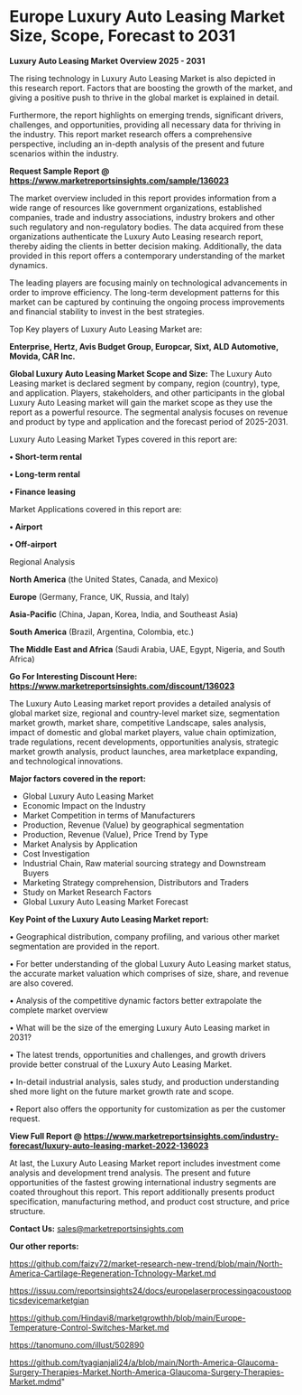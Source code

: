 # Europe Luxury Auto Leasing Market Size, Scope, Forecast to 2031

<Strong> Luxury Auto Leasing Market Overview 2025 - 2031</strong>

The rising technology in Luxury Auto Leasing Market is also depicted in this research report. Factors that are boosting the growth of the market, and giving a positive push to thrive in the global market is explained in detail.

Furthermore, the report highlights on emerging trends, significant drivers, challenges, and opportunities, providing all necessary data for thriving in the industry. This report market research offers a comprehensive perspective, including an in-depth analysis of the present and future scenarios within the industry.

<strong>Request Sample Report @ <a href=https://www.marketreportsinsights.com/sample/136023>https://www.marketreportsinsights.com/sample/136023</a></strong>

The market overview included in this report provides information from a wide range of resources like government organizations, established companies, trade and industry associations, industry brokers and other such regulatory and non-regulatory bodies. The data acquired from these organizations authenticate the Luxury Auto Leasing research report, thereby aiding the clients in better decision making. Additionally, the data provided in this report offers a contemporary understanding of the market dynamics.

The leading players are focusing mainly on technological advancements in order to improve efficiency. The long-term development patterns for this market can be captured by continuing the ongoing process improvements and financial stability to invest in the best strategies.

Top Key players of Luxury Auto Leasing Market are:

<strong>Enterprise, Hertz, Avis Budget Group, Europcar, Sixt, ALD Automotive, Movida, CAR Inc.</strong>

<strong><b>Global Luxury Auto Leasing Market Scope and Size:</b></strong>
The Luxury Auto Leasing market is declared segment by company, region (country), type, and application. Players, stakeholders, and other participants in the global Luxury Auto Leasing market will gain the market scope as they use the report as a powerful resource. The segmental analysis focuses on revenue and product by type and application and the forecast period of 2025-2031.

Luxury Auto Leasing Market Types covered in this report are:

<strong>• Short-term rental

• Long-term rental

• Finance leasing</strong>

Market Applications covered in this report are:

<strong>• Airport

• Off-airport</strong> 

Regional Analysis

<strong>North America</strong> (the United States, Canada, and Mexico)

<strong>Europe</strong> (Germany, France, UK, Russia, and Italy)

<strong>Asia-Pacific</strong> (China, Japan, Korea, India, and Southeast Asia)

<strong>South America</strong> (Brazil, Argentina, Colombia, etc.)

<strong>The Middle East and Africa</strong> (Saudi Arabia, UAE, Egypt, Nigeria, and South Africa)

<strong>Go For Interesting Discount Here: <a href=https://www.marketreportsinsights.com/discount/136023>https://www.marketreportsinsights.com/discount/136023</a></strong>

The Luxury Auto Leasing market report provides a detailed analysis of global market size, regional and country-level market size, segmentation market growth, market share, competitive Landscape, sales analysis, impact of domestic and global market players, value chain optimization, trade regulations, recent developments, opportunities analysis, strategic market growth analysis, product launches, area marketplace expanding, and technological innovations.

<strong><b>Major factors covered in the report:</b></strong>
<ul>
  <li>Global Luxury Auto Leasing Market </li>
  <li>Economic Impact on the Industry</li>
  <li>Market Competition in terms of Manufacturers</li>
  <li>Production, Revenue (Value) by geographical segmentation</li>
  <li>Production, Revenue (Value), Price Trend by Type</li>
  <li>Market Analysis by Application</li>
  <li>Cost Investigation</li>
  <li>Industrial Chain, Raw material sourcing strategy and Downstream Buyers</li>
  <li>Marketing Strategy comprehension, Distributors and Traders</li>
  <li>Study on Market Research Factors</li>
  <li>Global Luxury Auto Leasing Market Forecast</li>
</ul>

<strong><b>Key Point of the Luxury Auto Leasing Market report:</b></strong>

• Geographical distribution, company profiling, and various other market segmentation are provided in the report.

• For better understanding of the global Luxury Auto Leasing market status, the accurate market valuation which comprises of size, share, and revenue are also covered.

• Analysis of the competitive dynamic factors better extrapolate the complete market overview

• What will be the size of the emerging Luxury Auto Leasing market in 2031?

• The latest trends, opportunities and challenges, and growth drivers provide better construal of the Luxury Auto Leasing Market.

• In-detail industrial analysis, sales study, and production understanding shed more light on the future market growth rate and scope.

• Report also offers the opportunity for customization as per the customer request.

<strong><b>View Full Report @ <a href=https://www.marketreportsinsights.com/industry-forecast/luxury-auto-leasing-market-2022-136023>https://www.marketreportsinsights.com/industry-forecast/luxury-auto-leasing-market-2022-136023</a></b></strong>


At last, the Luxury Auto Leasing Market report includes investment come analysis and development trend analysis. The present and future opportunities of the fastest growing international industry segments are coated throughout this report. This report additionally presents product specification, manufacturing method, and product cost structure, and price structure.

<strong>Contact Us:</strong>
sales@marketreportsinsights.com

<strong>Our other reports:</strong>

<a href=https://github.com/faizy72/market-research-new-trend/blob/main/North-America-Cartilage-Regeneration-Tchnology-Market.md>https://github.com/faizy72/market-research-new-trend/blob/main/North-America-Cartilage-Regeneration-Tchnology-Market.md</a>

<a href=https://issuu.com/reportsinsights24/docs/europelaserprocessingacoustoopticsdevicemarketgian>https://issuu.com/reportsinsights24/docs/europelaserprocessingacoustoopticsdevicemarketgian</a>

<a href=https://github.com/Hindavi8/marketgrowthh/blob/main/Europe-Temperature-Control-Switches-Market.md>https://github.com/Hindavi8/marketgrowthh/blob/main/Europe-Temperature-Control-Switches-Market.md</a>

<a href=https://tanomuno.com/illust/502890>https://tanomuno.com/illust/502890</a>

<a href=https://github.com/tyagianjali24/a/blob/main/North-America-Glaucoma-Surgery-Therapies-Market.North-America-Glaucoma-Surgery-Therapies-Market.mdmd>https://github.com/tyagianjali24/a/blob/main/North-America-Glaucoma-Surgery-Therapies-Market.North-America-Glaucoma-Surgery-Therapies-Market.mdmd</a>"

